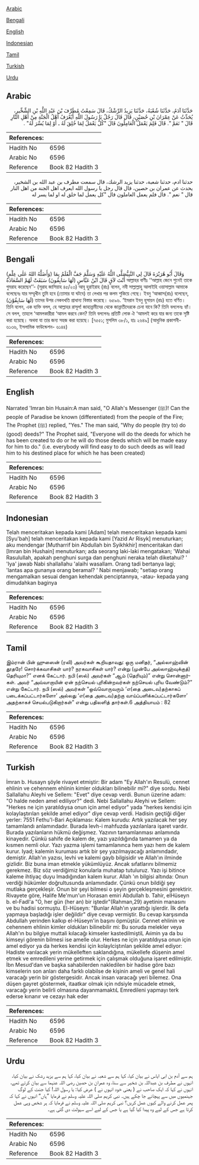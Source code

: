 [Arabic](#arabic)

[Bengali](#bengali)

[English](#english)

[Indonesian](#indonesian)

[Tamil](#tamil)

[Turkish](#turkish)

[Urdu](#urdu)

## Arabic


<div dir="rtl" lang="ar" style={{fontSize:'larger',backgroundColor:'#f8f9fa',padding:20}}>
حَدَّثَنَا آدَمُ، حَدَّثَنَا شُعْبَةُ، حَدَّثَنَا يَزِيدُ الرِّشْكُ، قَالَ سَمِعْتُ مُطَرِّفَ بْنَ عَبْدِ اللَّهِ بْنِ الشِّخِّيرِ، يُحَدِّثُ عَنْ عِمْرَانَ بْنِ حُصَيْنٍ، قَالَ قَالَ رَجُلٌ يَا رَسُولَ اللَّهِ أَيُعْرَفُ أَهْلُ الْجَنَّةِ مِنْ أَهْلِ النَّارِ قَالَ ‏"‏ نَعَمْ ‏"‏‏.‏ قَالَ فَلِمَ يَعْمَلُ الْعَامِلُونَ قَالَ ‏"‏كُلٌّ يَعْمَلُ لِمَا خُلِقَ لَهُ ـ أَوْ لِمَا يُسِّرَ لَهُ‏"‏ ‏.‏
</div>
<div style={{backgroundColor:'#f8f9fa',padding:20, marginBottom: 10}}><table> <thead> <tr> <th>References:</th> <th></th> </tr> </thead> <tbody><tr><td>Hadith No</td><td>6596</td></tr><tr><td>Arabic No</td><td>6596</td></tr><tr><td>Reference</td><td>Book 82 Hadith 3</td></tr></tbody></table></div>


<div dir="rtl" lang="ar" style={{fontSize:'larger',backgroundColor:'#f8f9fa',padding:20}}>
حدثنا ادم، حدثنا شعبة، حدثنا يزيد الرشك، قال سمعت مطرف بن عبد الله بن الشخير، يحدث عن عمران بن حصين، قال قال رجل يا رسول الله ايعرف اهل الجنة من اهل النار قال " نعم ". قال فلم يعمل العاملون قال "كل يعمل لما خلق له او لما يسر له
</div>
<div style={{backgroundColor:'#f8f9fa',padding:20, marginBottom: 10}}><table> <thead> <tr> <th>References:</th> <th></th> </tr> </thead> <tbody><tr><td>Hadith No</td><td>6596</td></tr><tr><td>Arabic No</td><td>6596</td></tr><tr><td>Reference</td><td>Book 82 Hadith 3</td></tr></tbody></table></div>

## Bengali


<div dir="ltr" lang="bn" style={{fontSize:'larger',backgroundColor:'#f8f9fa',padding:20}}>
(وَأَضَلَّهُ اللهُ عَلٰى عِلْمٍ) وَقَالَ أَبُو هُرَيْرَةَ قَالَ لِي النَّبِيُّصَلَّى اللَّهُ عَلَيْهِ وَسَلَّمَ جَفَّ الْقَلَمُ بِمَا أَنْتَ لاَقٍ قَالَ ابْنُ عَبَّاسٍ (لَهَا سَابِقُونَ) سَبَقَتْ لَهُمْ السَّعَادَةُ আল্লাহর বাণীঃ ‘‘আল্লাহ জেনে শুনেই তাকে গুমরাহ করেছেন’’- (সূরাহ জাসিয়াহ ৪৫/২৩) আবূ হুরাইরাহ (রাঃ) বলেন, নবী সাল্লাল্লাহু আলাইহি ওয়াসাল্লাম আমাকে বলেছেনঃ যার সম্মুখীন তুমি হবে (তোমার যা ঘটবে) তা লেখার পর কলম শুকিয়ে গেছে। ইবনু ‘আব্বাস(রাঃ) বলেছেন,(لَهَا سَابِقُوْنَ) তাদের উপর নেকবখতি প্রাধান্য বিস্তার করেছে। ৬৫৯৬. ‘ইমরান ইবনু হুসায়ন (রাঃ) হতে বর্ণিত। তিনি বলেন, এক ব্যক্তি বলল, হে আল্লাহর রাসূল! জাহান্নামীদের থেকে জান্নাতীদেরকে চেনা যাবে কি? তিনি বললেনঃ হ্যাঁ। সে বলল, তাহলে ‘আমলকারীরা ‘আমল করবে কেন? তিনি বললেনঃ প্রতিটি লোক ঐ ‘আমলই করে যার জন্য তাকে সৃষ্টি করা হয়েছে। অথবা যা তার জন্য সহজ করা হয়েছে। [৭৫৫১; মুসলিম ৩৮/১, হাঃ ২৬৪৯] (আধুনিক প্রকাশনী- ৬১৩৬, ইসলামিক ফাউন্ডেশন- ৬১৪৪)
</div>
<div style={{backgroundColor:'#f8f9fa',padding:20, marginBottom: 10}}><table> <thead> <tr> <th>References:</th> <th></th> </tr> </thead> <tbody><tr><td>Hadith No</td><td>6596</td></tr><tr><td>Arabic No</td><td>6596</td></tr><tr><td>Reference</td><td>Book 82 Hadith 3</td></tr></tbody></table></div>

## English


<div dir="ltr" lang="en" style={{fontSize:'larger',backgroundColor:'#f8f9fa',padding:20}}>
Narrated 'Imran bin Husain:A man said, "O Allah's Messenger (ﷺ)! Can the people of Paradise be known (differentiated) from the people of the Fire; The Prophet (ﷺ) replied, "Yes." The man said, "Why do people (try to) do (good) deeds?" The Prophet said, "Everyone will do the deeds for which he has been created to do or he will do those deeds which will be made easy for him to do." (i.e. everybody will find easy to do such deeds as will lead him to his destined place for which he has been created)
</div>
<div style={{backgroundColor:'#f8f9fa',padding:20, marginBottom: 10}}><table> <thead> <tr> <th>References:</th> <th></th> </tr> </thead> <tbody><tr><td>Hadith No</td><td>6596</td></tr><tr><td>Arabic No</td><td>6596</td></tr><tr><td>Reference</td><td>Book 82 Hadith 3</td></tr></tbody></table></div>

## Indonesian


<div dir="ltr" lang="id" style={{fontSize:'larger',backgroundColor:'#f8f9fa',padding:20}}>
Telah menceritakan kepada kami [Adam] telah menceritakan kepada kami [Syu'bah] telah menceritakan kepada kami [Yazid Ar Risyk] menuturkan; aku mendengar [Mutharrif bin Abdullah bin Syikhkhir] menceritakan dari [Imran bin Hushain] menuturkan; ada seorang laki-laki mengatakan; 'Wahai Rasulullah, apakah penghuni surga dan penghuni neraka telah diketahui? ' 'Iya' jawab Nabi shallallahu 'alaihi wasallam. Orang tadi bertanya lagi; 'lantas apa gunanya orang beramal? ' Nabi menjawab; "setiap orang mengamalkan sesuai dengan kehendak penciptannya, -atau- kepada yang dimudahkan baginya
</div>
<div style={{backgroundColor:'#f8f9fa',padding:20, marginBottom: 10}}><table> <thead> <tr> <th>References:</th> <th></th> </tr> </thead> <tbody><tr><td>Hadith No</td><td>6596</td></tr><tr><td>Arabic No</td><td>6596</td></tr><tr><td>Reference</td><td>Book 82 Hadith 3</td></tr></tbody></table></div>

## Tamil


<div dir="ltr" lang="ta" style={{fontSize:'larger',backgroundColor:'#f8f9fa',padding:20}}>
இம்ரான் பின் ஹுஸைன் (ரலி) அவர்கள் கூறியதாவது: ஒரு மனிதர், “அல்லாஹ்வின் தூதரே! சொர்க்கவாசிகள் யார்? நரகவாசிகள் யார்? என்று (முன்பே அல்லாஹ்வுக்குத்) தெரியுமா?” எனக் கேட்டார். நபி (ஸல்) அவர்கள் “ஆம் (தெரியும்)” என்று சொன்னார்கள். அவர் “அவ்வாறாயின் ஏன் நற்செயல் புரிகின்றவர்கள் நற்செயல் புரிய வேண்டும்?” என்று கேட்டார். நபி (ஸல்) அவர்கள் “ஒவ்வொருவரும் ‘எ(தை அடைவ)தற்காகப் படைக்கப்பட்டார்களோ’ அல்லது ‘எ(தை அடைவ)தற்கு வாய்ப்பளிக்கப்பட்டார்களோ’ அதற்காகச் செயல்படுகிறார்கள்” என்று பதிலளித் தார்கள்.6 அத்தியாயம் : 82
</div>
<div style={{backgroundColor:'#f8f9fa',padding:20, marginBottom: 10}}><table> <thead> <tr> <th>References:</th> <th></th> </tr> </thead> <tbody><tr><td>Hadith No</td><td>6596</td></tr><tr><td>Arabic No</td><td>6596</td></tr><tr><td>Reference</td><td>Book 82 Hadith 3</td></tr></tbody></table></div>

## Turkish


<div dir="ltr" lang="tr" style={{fontSize:'larger',backgroundColor:'#f8f9fa',padding:20}}>
İmran b. Husayn şöyle rivayet etmiştir: Bir adam "Ey Allah'ın Resulü, cennet ehlinin ve cehennem ehlinin kimler oldukları bilinebilir mi?" diye sordu. Nebi Sallallahu Aleyhi ve Sellem: "Evet" diye cevap verdi. Bunun üzerine adam: "O halde neden amel ediliyor?" dedi. Nebi Sallallahu Aleyhi ve Sellem: "Herkes ne için yaratıldıysa onun için amel ediyor" yada "herkes kendisi için kolaylaştırılan şekilde amel ediyor" diye cevap verdi. Hadisin geçtiği diğer yerler: 7551 Fethu'l-Bari Açıklaması: Kalem kurudu: Artık yazılacak her şey tamamlandı anlamındadır. Burada levh-i mahfuzda yazılanlara işaret vardır. Burada yazılanların hükmü değişmez. Yazının tamamlanması anlamında kinayedir. Çünkü sahife de kalem de, yazı yazıldığında tamamen ya da kısmen nemli olur. Yazı yazma işlemi tamamlanınca hem yazı hem de kalem kurur. Iyad; kalemin kuruması artık bir şey yazılmayacağı anlamındadır, demiştir. Allah'ın yazısı, levhi ve kalemi gayb bilgisidir ve Allah'ın ilminde gizlidir. Biz buna iman etmekle yükümlüyüz. Ancak sıfatlarını bilmemiz gerekmez. Biz söz verdiğimiz konularla muhatap tutuluruz. Yazı işi bitince kaleme ihtiyaç duyu lmadığından kalem kurur. Allah 'ın bilgisi altında: Onun verdiği hükümler doğrultusunda anlamındadır. Çünkü onun bildiği şey mutlaka gerçekleşir. Onun bir şeyi bilmesi o şeyin gerçekleşmesini gerektirir. Rivayete göre, Halife Me'mun'un Horasan emiri Abdullah b. Tahir, elHüseyn b. el-Fadl'a "O, her gün (her an) bir iştedir"(Rahman,29) ayetinin manasını ve bu hadisi sormuştu. El-Hüseyn: "Bunlar Allah'ın yarattığı işlerdir. İlk defa yapmaya başladığı işler değildir" diye cevap vermiştir. Bu cevap karşısında Abdullah yerinden kalkıp el-Hüseyn'in başını öpmüştür. Cennet ehlinin ve cehennem ehlinin kimler oldukları bilinebilir mi: Bu soruda melekler veya Allah'ın bu bilgiye muttali kılacağı kimseler kastedilmiştiL Aıimin ya da bu kimseyi görenin bilmesi ise amelle olur. Herkes ne için yaratıldıysa onun için amel ediyor ya da herkes kendisi için kolaylciştınlan şekilde amel ediyor: Hadiste varılacak yerin mükelleften saklandığına, mükellefe düşenin amel etmek ve emredileni yerine getirmek için çalışmak olduğuna işaret edilmiştir. İbn Mesud'dan ve başka sahabilerden nakledilen bir hadise göre bazı kimselerin son anları daha farklı olabilse de kişinin ameli ve genel hali varacağı yerin bir göstergesidir. Ancak insan varacağı yeri bilemez. Ona düşen gayret göstermek, itaatkar olmak için ndsiyle mücadele etmek, varacağı yerin belirli olmasına dayanmamaktıL Emredileni yapmayı terk ederse kınanır ve cezayı hak eder
</div>
<div style={{backgroundColor:'#f8f9fa',padding:20, marginBottom: 10}}><table> <thead> <tr> <th>References:</th> <th></th> </tr> </thead> <tbody><tr><td>Hadith No</td><td>6596</td></tr><tr><td>Arabic No</td><td>6596</td></tr><tr><td>Reference</td><td>Book 82 Hadith 3</td></tr></tbody></table></div>

## Urdu


<div dir="rtl" lang="ur" style={{fontSize:'larger',backgroundColor:'#f8f9fa',padding:20}}>
ہم سے آدم بن ابی ایاس نے بیان کیا، کہا ہم سے شعبہ نے بیان کیا، کہا ہم سے یزید رشک نے بیان کیا، انہوں نے مطرف بن عبداللہ بن شخیر سے سنا، وہ عمران بن حصین رضی اللہ عنہما سے بیان کرتے تھے، انہوں نے کہا کہ ایک صاحب نے ( یعنی خود انہوں نے ) عرض کیا: یا رسول اللہ! کیا جنت کے لوگ جہنمیوں میں سے پہچانے جا چکے ہیں۔ نبی کریم صلی اللہ علیہ وسلم نے فرمایا ”ہاں“ انہوں نے کہا کہ پھر عمل کرنے والے کیوں عمل کریں؟ نبی کریم صلی اللہ علیہ وسلم نے فرمایا کہ ہر شخص وہی عمل کرتا ہے جس کے لیے وہ پیدا کیا گیا ہے یا جس کے لیے اسے سہولت دی گئی ہے۔
</div>
<div style={{backgroundColor:'#f8f9fa',padding:20, marginBottom: 10}}><table> <thead> <tr> <th>References:</th> <th></th> </tr> </thead> <tbody><tr><td>Hadith No</td><td>6596</td></tr><tr><td>Arabic No</td><td>6596</td></tr><tr><td>Reference</td><td>Book 82 Hadith 3</td></tr></tbody></table></div>